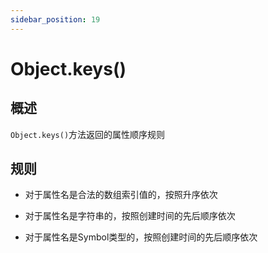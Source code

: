 ```yaml
---
sidebar_position: 19
---
```


# Object.keys()

## 概述

`Object.keys()`方法返回的属性顺序规则

## 规则

- 对于属性名是合法的数组索引值的，按照升序依次

- 对于属性名是字符串的，按照创建时间的先后顺序依次

- 对于属性名是Symbol类型的，按照创建时间的先后顺序依次
